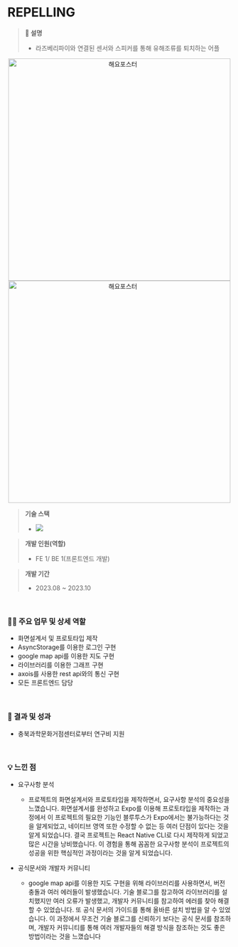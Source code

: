 # REPELLING
> **📖 설명**
> - 라즈베리파이와 연결된 센서와 스피커를 통해 유해조류를 퇴치하는 어플

<div align="center">
  <img src="https://github.com/user-attachments/assets/0e075de6-c4d4-41a8-90c6-13d19668f259" alt="해요포스터" height="500" />
  <img src="https://github.com/user-attachments/assets/cfd3745c-0386-49f6-b687-90f33b4dcc55" alt="해요포스터" height="500" />
</div>

> **기술 스택**
> - <img src="https://img.shields.io/badge/react_native-%2320232a.svg?style=for-the-badge&logo=react&logoColor=%2361DAFB">

> **개발 인원(역할)**
> - FE 1/ BE 1(프론트엔드 개발)

> **개발 기간**
>  - 2023.08 ~ 2023.10

<br>

### 💁‍♂️ 주요 업무 및 상세 역할
- 화면설계서 및 프로토타입 제작
- AsyncStorage를 이용한 로그인 구현
- google map api를 이용한 지도 구현
- 라이브러리를 이용한 그래프 구현
- axois를 사용한 rest api와의 통신 구현
- 모든 프론트엔드 담당

<br>

### 🎯 결과 및 성과
- 충북과학문화거점센터로부터 연구비 지원

<br>

### 💡 느낀 점
- 요구사항 분석
    - 프로젝트의 화면설계서와 프로토타입을 제작하면서, 요구사항 분석의 중요성을 느꼈습니다. 화면설계서를 완성하고 Expo를 이용해 프로토타입을 제작하는 과정에서 이 프로젝트의 필요한 기능인 블루투스가 Expo에서는 불가능하다는 것을 알게되었고, 네이티브 영역 또한 수정할 수 없는 등 여러 단점이 있다는 것을 알게 되었습니다. 결국 프로젝트는 React Native CLI로 다시 제작하게 되었고 많은 시간을 낭비했습니다. 이 경험을 통해 꼼꼼한 요구사항 분석이 프로젝트의 성공을 위한 핵심적인 과정이라는 것을 알게 되었습니다.
    
- 공식문서와 개발자 커뮤니티
    - google map api를 이용한 지도 구현을 위해 라이브러리를 사용하면서, 버전 충돌과 여러 에러들이 발생했습니다. 기술 블로그를 참고하여 라이브러리를 설치했지만 여러 오류가 발생했고, 개발자 커뮤니티를 참고하여 에러를 찾아 해결할 수 있었습니다. 또 공식 문서의 가이드를 통해 올바른 설치 방법을 알 수 있었습니다. 이 과정에서 무조건 기술 블로그를 신뢰하기 보다는 공식 문서를 참조하며, 개발자 커뮤니티를 통해 여러 개발자들의 해결 방식을 참조하는 것도 좋은 방법이라는 것을 느꼈습니다
 
<br>

